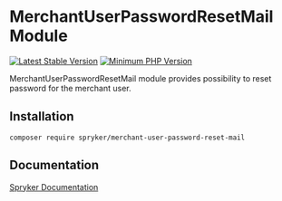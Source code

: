 # MerchantUserPasswordResetMail Module
[![Latest Stable Version](https://poser.pugx.org/spryker/merchant-user-password-reset-mail/v/stable.svg)](https://packagist.org/packages/spryker/merchant-user-password-reset-mail)
[![Minimum PHP Version](https://img.shields.io/badge/php-%3E%3D%208.3-8892BF.svg)](https://php.net/)

MerchantUserPasswordResetMail module provides possibility to reset password for the merchant user.

## Installation

```
composer require spryker/merchant-user-password-reset-mail
```

## Documentation

[Spryker Documentation](https://docs.spryker.com)
